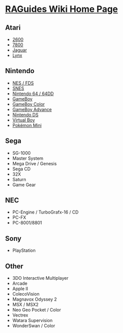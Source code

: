 # [RAGuides Wiki Home Page](https://github.com/RetroAchievements/guides/wiki)


## Atari

* [2600](Atari-2600)
* [7800](Atari-7800)
* [Jaguar](Atari-Jaguar)
* [Lynx](Atari-Lynx)


## Nintendo

* [NES / FDS](NES)
* [SNES](SNES)
* [Nintendo 64 / 64DD](Nintendo-64)
* [GameBoy](Game-Boy)
* [GameBoy Color](Game-Boy-Color)
* [GameBoy Advance](Game-Boy-Advance)
* [Nintendo DS](Nintendo-DS)
* [Virtual Boy](Virtual-Boy)
* [Pokémon Mini](Pokemon-Mini)


## Sega

* SG-1000
* Master System
* Mega Drive / Genesis
* Sega CD
* 32X
* Saturn
* Game Gear


## NEC

* PC-Engine / TurboGrafx-16 / CD
* PC-FX
* PC-8001/8801


## Sony

* PlayStation


## Other

* 3DO Interactive Multiplayer
* Arcade
* Apple II
* ColecoVision
* Magnavox Odyssey 2
* MSX / MSX2
* Neo Geo Pocket / Color
* Vectrex
* Watara Supervision
* WonderSwan / Color
